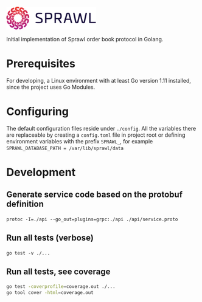 ![Sprawl Logo](assets/logo.png)

Initial implementation of Sprawl order book protocol in Golang.

# Prerequisites
For developing, a Linux environment with at least Go version 1.11 installed, since the project uses Go Modules.

# Configuring
The default configuration files reside under `./config`. All the variables there are replaceable by creating a `config.toml` file in project root or defining environment variables with the prefix `SPRAWL_`, for example `SPRAWL_DATABASE_PATH = /var/lib/sprawl/data`

# Development

## Generate service code based on the protobuf definition
```protoc -I=./api --go_out=plugins=grpc:./api ./api/service.proto```

## Run all tests (verbose)
```go test -v ./...```

## Run all tests, see coverage
```bash
go test -coverprofile=coverage.out ./...
go tool cover -html=coverage.out
```
